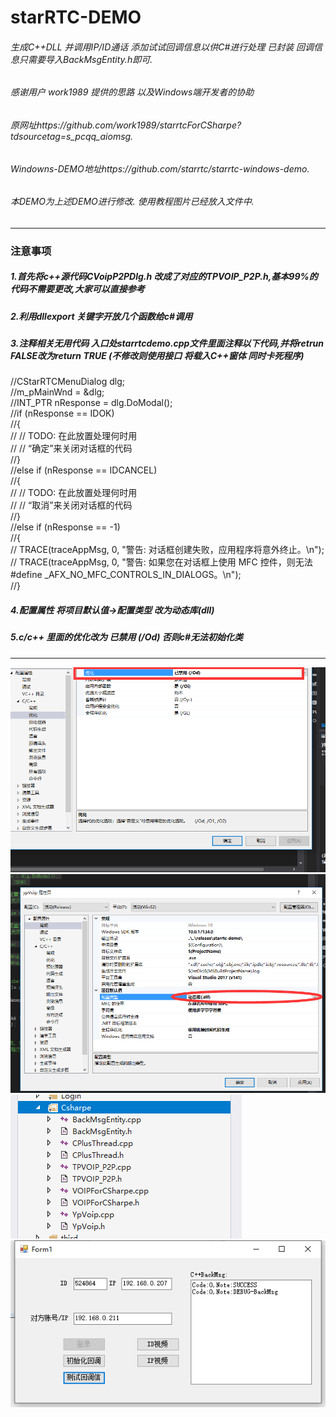 # starRTC-DEMO
###### 生成C++DLL 并调用IP/ID通话 添加试试回调信息以供C#进行处理  已封装 回调信息只需要导入BackMsgEntity.h即可.  
###### 感谢用户 work1989 提供的思路 以及Windows端开发者的协助  
###### 原网址https://github.com/work1989/starrtcForCSharpe?tdsourcetag=s_pcqq_aiomsg.  
###### Windowns-DEMO地址https://github.com/starrtc/starrtc-windows-demo.   
###### 本DEMO为上述DEMO进行修改. 使用教程图片已经放入文件中.  
****

### 注意事项  
##### 1.首先将c++源代码CVoipP2PDlg.h 改成了对应的TPVOIP_P2P.h,基本99%的代码不需要更改,大家可以直接参考  
##### 2.利用dllexport 关键字开放几个函数给c#调用  
##### 3.注释相关无用代码 入口处starrtcdemo.cpp文件里面注释以下代码,并将retrun FALSE改为return TRUE  (不修改则使用接口 将载入C++窗体 同时卡死程序)
//CStarRTCMenuDialog dlg;  
//m_pMainWnd = &dlg;  
//INT_PTR nResponse = dlg.DoModal();  
//if (nResponse == IDOK)  
//{  
//	// TODO: 在此放置处理何时用  
//	//  “确定”来关闭对话框的代码  
//}  
//else if (nResponse == IDCANCEL)  
//{  
//	// TODO: 在此放置处理何时用  
//	//  “取消”来关闭对话框的代码  
//}  
//else if (nResponse == -1)  
//{  
//	TRACE(traceAppMsg, 0, "警告: 对话框创建失败，应用程序将意外终止。\n");  
//	TRACE(traceAppMsg, 0, "警告: 如果您在对话框上使用 MFC 控件，则无法 #define _AFX_NO_MFC_CONTROLS_IN_DIALOGS。\n");  
//}  
##### 4.配置属性 将项目默认值->配置类型 改为动态库(dll)  
##### 5.c/c++ 里面的优化改为 已禁用 (/Od) 否则c#无法初始化类
****
![Aaron Swartz](https://github.com/Curtain98/starRTCDEMO/blob/master/Csharpe/set.png)  
![Aaron Swartz](https://github.com/Curtain98/starRTCDEMO/blob/master/Csharpe/set2.png)  
![Aaron Swartz](https://github.com/Curtain98/starRTCDEMO/blob/master/Csharpe/code.png)  
![Aaron Swartz](https://github.com/Curtain98/starRTCDEMO/blob/master/Csharpe/su.png)
